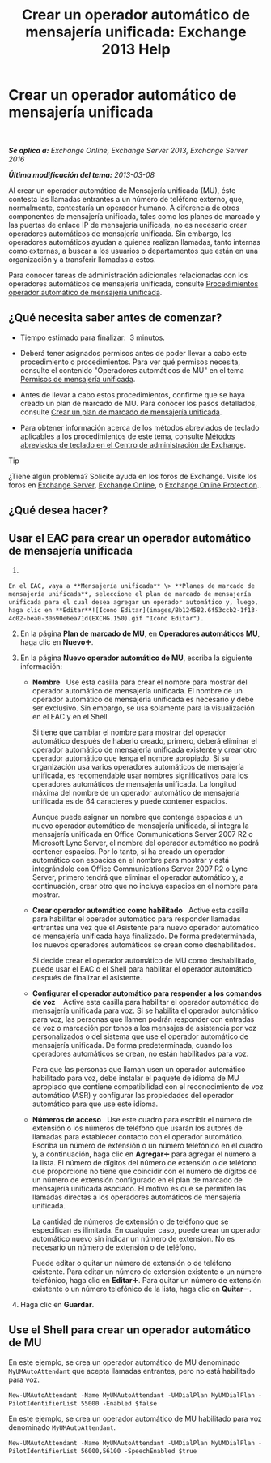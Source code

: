 ﻿---
title: 'Crear un operador automático de mensajería unificada: Exchange 2013 Help'
TOCTitle: Crear un operador automático de mensajería unificada
ms:assetid: 773f53fb-d80f-4a79-8bd3-bd753942489f
ms:mtpsurl: https://technet.microsoft.com/es-es/library/Aa998875(v=EXCHG.150)
ms:contentKeyID: 49895724
ms.date: 04/23/2018
mtps_version: v=EXCHG.150
f1_keywords:
- Microsoft.Exchange.Management.SnapIn.Esm.OrganizationConfiguration.UnifiedMessaging.CreateAutoAttendantWizardForm.CreateAutoAttendantWizardPage
ms.translationtype: HT
---

# Crear un operador automático de mensajería unificada

 

_**Se aplica a:** Exchange Online, Exchange Server 2013, Exchange Server 2016_

_**Última modificación del tema:** 2013-03-08_

Al crear un operador automático de Mensajería unificada (MU), éste contesta las llamadas entrantes a un número de teléfono externo, que, normalmente, contestaría un operador humano. A diferencia de otros componentes de mensajería unificada, tales como los planes de marcado y las puertas de enlace IP de mensajería unificada, no es necesario crear operadores automáticos de mensajería unificada. Sin embargo, los operadores automáticos ayudan a quienes realizan llamadas, tanto internas como externas, a buscar a los usuarios o departamentos que están en una organización y a transferir llamadas a estos.

Para conocer tareas de administración adicionales relacionadas con los operadores automáticos de mensajería unificada, consulte [Procedimientos operador automático de mensajería unificada](um-auto-attendant-procedures-exchange-2013-help.md).

## ¿Qué necesita saber antes de comenzar?

  - Tiempo estimado para finalizar:  3 minutos.

  - Deberá tener asignados permisos antes de poder llevar a cabo este procedimiento o procedimientos. Para ver qué permisos necesita, consulte el contenido "Operadores automáticos de MU" en el tema [Permisos de mensajería unificada](unified-messaging-permissions-exchange-2013-help.md).

  - Antes de llevar a cabo estos procedimientos, confirme que se haya creado un plan de marcado de MU. Para conocer los pasos detallados, consulte [Crear un plan de marcado de mensajería unificada](create-a-um-dial-plan-exchange-2013-help.md).

  - Para obtener información acerca de los métodos abreviados de teclado aplicables a los procedimientos de este tema, consulte [Métodos abreviados de teclado en el Centro de administración de Exchange](keyboard-shortcuts-in-the-exchange-admin-center-exchange-online-protection-help.md).


> [!TIP]
> ¿Tiene algún problema? Solicite ayuda en los foros de Exchange. Visite los foros en <A href="https://go.microsoft.com/fwlink/p/?linkid=60612">Exchange Server</A>, <A href="https://go.microsoft.com/fwlink/p/?linkid=267542">Exchange Online</A>, o <A href="https://go.microsoft.com/fwlink/p/?linkid=285351">Exchange Online Protection</A>..



## ¿Qué desea hacer?

## Usar el EAC para crear un operador automático de mensajería unificada

1.  
    
    En el EAC, vaya a **Mensajería unificada** \> **Planes de marcado de mensajería unificada**, seleccione el plan de marcado de mensajería unificada para el cual desea agregar un operador automático y, luego, haga clic en **Editar**![Icono Editar](images/Bb124582.6f53ccb2-1f13-4c02-bea0-30690e6ea71d(EXCHG.150).gif "Icono Editar").

2.  En la página **Plan de marcado de MU**, en **Operadores automáticos MU**, haga clic en **Nuevo**![Agregar icono](images/JJ218640.c1e75329-d6d7-4073-a27d-498590bbb558(EXCHG.150).gif "Agregar icono").

3.  En la página **Nuevo operador automático de MU**, escriba la siguiente información:
    
      - **Nombre**   Use esta casilla para crear el nombre para mostrar del operador automático de mensajería unificada. El nombre de un operador automático de mensajería unificada es necesario y debe ser exclusivo. Sin embargo, se usa solamente para la visualización en el EAC y en el Shell.
        
        Si tiene que cambiar el nombre para mostrar del operador automático después de haberlo creado, primero, deberá eliminar el operador automático de mensajería unificada existente y crear otro operador automático que tenga el nombre apropiado. Si su organización usa varios operadores automáticos de mensajería unificada, es recomendable usar nombres significativos para los operadores automáticos de mensajería unificada. La longitud máxima del nombre de un operador automático de mensajería unificada es de 64 caracteres y puede contener espacios.
        
        Aunque puede asignar un nombre que contenga espacios a un nuevo operador automático de mensajería unificada, si integra la mensajería unificada en Office Communications Server 2007 R2 o Microsoft Lync Server, el nombre del operador automático no podrá contener espacios. Por lo tanto, si ha creado un operador automático con espacios en el nombre para mostrar y está integrándolo con Office Communications Server 2007 R2 o Lync Server, primero tendrá que eliminar el operador automático y, a continuación, crear otro que no incluya espacios en el nombre para mostrar.
    
      - **Crear operador automático como habilitado**   Active esta casilla para habilitar el operador automático para responder llamadas entrantes una vez que el Asistente para nuevo operador automático de mensajería unificada haya finalizado. De forma predeterminada, los nuevos operadores automáticos se crean como deshabilitados.
        
        Si decide crear el operador automático de MU como deshabilitado, puede usar el EAC o el Shell para habilitar el operador automático después de finalizar el asistente.
    
      - **Configurar el operador automático para responder a los comandos de voz**    Active esta casilla para habilitar el operador automático de mensajería unificada para voz. Si se habilita el operador automático para voz, las personas que llamen podrán responder con entradas de voz o marcación por tonos a los mensajes de asistencia por voz personalizados o del sistema que use el operador automático de mensajería unificada. De forma predeterminada, cuando los operadores automáticos se crean, no están habilitados para voz.
        
        Para que las personas que llaman usen un operador automático habilitado para voz, debe instalar el paquete de idioma de MU apropiado que contiene compatibilidad con el reconocimiento de voz automático (ASR) y configurar las propiedades del operador automático para que use este idioma.
    
      - **Números de acceso**   Use este cuadro para escribir el número de extensión o los números de teléfono que usarán los autores de llamadas para establecer contacto con el operador automático. Escriba un número de extensión o un número telefónico en el cuadro y, a continuación, haga clic en **Agregar**![Agregar icono](images/JJ218640.c1e75329-d6d7-4073-a27d-498590bbb558(EXCHG.150).gif "Agregar icono") para agregar el número a la lista. El número de dígitos del número de extensión o de teléfono que proporcione no tiene que coincidir con el número de dígitos de un número de extensión configurado en el plan de marcado de mensajería unificada asociado. El motivo es que se permiten las llamadas directas a los operadores automáticos de mensajería unificada.
        
        La cantidad de números de extensión o de teléfono que se especifican es ilimitada. En cualquier caso, puede crear un operador automático nuevo sin indicar un número de extensión. No es necesario un número de extensión o de teléfono.
        
        Puede editar o quitar un número de extensión o de teléfono existente. Para editar un número de extensión existente o un número telefónico, haga clic en **Editar**![Agregar icono](images/JJ218640.c1e75329-d6d7-4073-a27d-498590bbb558(EXCHG.150).gif "Agregar icono"). Para quitar un número de extensión existente o un número telefónico de la lista, haga clic en **Quitar**![Icono de quitar](images/JJ657492.479b6ced-8d64-4277-a725-f17fea202b28(EXCHG.150).gif "Icono de quitar").

4.  Haga clic en **Guardar**.

## Use el Shell para crear un operador automático de MU

En este ejemplo, se crea un operador automático de MU denominado `MyUMAutoAttendant` que acepta llamadas entrantes, pero no está habilitado para voz.

    New-UMAutoAttendant -Name MyUMAutoAttendant -UMDialPlan MyUMDialPlan -PilotIdentifierList 55000 -Enabled $false

En este ejemplo, se crea un operador automático de MU habilitado para voz denominado `MyUMAutoAttendant`.

    New-UMAutoAttendant -Name MyUMAutoAttendant -UMDialPlan MyUMDialPlan -PilotIdentifierList 56000,56100 -SpeechEnabled $true

